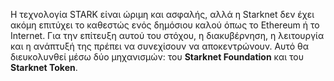 Η τεχνολογία STARK είναι ώριμη και ασφαλής, αλλά η Starknet δεν έχει ακόμη επιτύχει το καθεστώς ενός δημόσιου καλού όπως το Ethereum ή το Internet. Για την επίτευξη αυτού του στόχου, η διακυβέρνηση, η λειτουργία και η ανάπτυξή της πρέπει να συνεχίσουν να αποκεντρώνουν. Αυτό θα διευκολυνθεί μέσω δύο μηχανισμών: του **Starknet Foundation** και του **Starknet Token**.